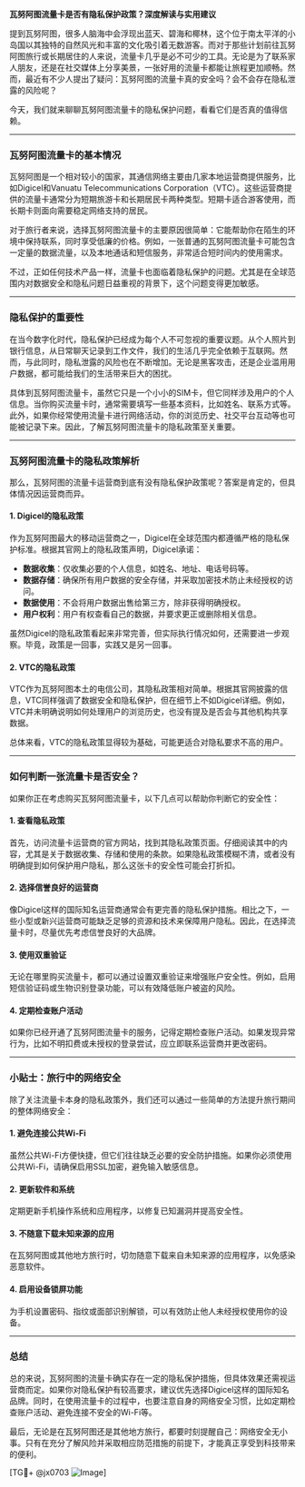 **瓦努阿图流量卡是否有隐私保护政策？深度解读与实用建议**

提到瓦努阿图，很多人脑海中会浮现出蓝天、碧海和椰林，这个位于南太平洋的小岛国以其独特的自然风光和丰富的文化吸引着无数游客。而对于那些计划前往瓦努阿图旅行或长期居住的人来说，流量卡几乎是必不可少的工具。无论是为了联系家人朋友，还是在社交媒体上分享美景，一张好用的流量卡都能让旅程更加顺畅。然而，最近有不少人提出了疑问：瓦努阿图的流量卡真的安全吗？会不会存在隐私泄露的风险呢？

今天，我们就来聊聊瓦努阿图流量卡的隐私保护问题，看看它们是否真的值得信赖。

---

### **瓦努阿图流量卡的基本情况**
瓦努阿图是一个相对较小的国家，其通信网络主要由几家本地运营商提供服务，比如Digicel和Vanuatu Telecommunications Corporation（VTC）。这些运营商提供的流量卡通常分为短期旅游卡和长期居民卡两种类型。短期卡适合游客使用，而长期卡则面向需要稳定网络支持的居民。

对于旅行者来说，选择瓦努阿图流量卡的主要原因很简单：它能帮助你在陌生的环境中保持联系，同时享受低廉的价格。例如，一张普通的瓦努阿图流量卡可能包含一定量的数据流量，以及本地通话和短信服务，非常适合短时间内的使用需求。

不过，正如任何技术产品一样，流量卡也面临着隐私保护的问题。尤其是在全球范围内对数据安全和隐私问题日益重视的背景下，这个问题变得更加敏感。

---

### **隐私保护的重要性**
在当今数字化时代，隐私保护已经成为每个人不可忽视的重要议题。从个人照片到银行信息，从日常聊天记录到工作文件，我们的生活几乎完全依赖于互联网。然而，与此同时，隐私泄露的风险也在不断增加。无论是黑客攻击，还是企业滥用用户数据，都可能给我们的生活带来巨大的困扰。

具体到瓦努阿图流量卡，虽然它只是一个小小的SIM卡，但它同样涉及用户的个人信息。当你购买流量卡时，通常需要填写一些基本资料，比如姓名、联系方式等。此外，如果你经常使用流量卡进行网络活动，你的浏览历史、社交平台互动等也可能被记录下来。因此，了解瓦努阿图流量卡的隐私政策至关重要。

---

### **瓦努阿图流量卡的隐私政策解析**
那么，瓦努阿图的流量卡运营商到底有没有隐私保护政策呢？答案是肯定的，但具体情况因运营商而异。

#### **1. Digicel的隐私政策**
作为瓦努阿图最大的移动运营商之一，Digicel在全球范围内都遵循严格的隐私保护标准。根据其官网上的隐私政策声明，Digicel承诺：
- **数据收集**：仅收集必要的个人信息，如姓名、地址、电话号码等。
- **数据存储**：确保所有用户数据的安全存储，并采取加密技术防止未经授权的访问。
- **数据使用**：不会将用户数据出售给第三方，除非获得明确授权。
- **用户权利**：用户有权查看自己的数据，并要求更正或删除相关信息。

虽然Digicel的隐私政策看起来非常完善，但实际执行情况如何，还需要进一步观察。毕竟，政策是一回事，实践又是另一回事。

#### **2. VTC的隐私政策**
VTC作为瓦努阿图本土的电信公司，其隐私政策相对简单。根据其官网披露的信息，VTC同样强调了数据安全和隐私保护，但在细节上不如Digicel详细。例如，VTC并未明确说明如何处理用户的浏览历史，也没有提及是否会与其他机构共享数据。

总体来看，VTC的隐私政策显得较为基础，可能更适合对隐私要求不高的用户。

---

### **如何判断一张流量卡是否安全？**
如果你正在考虑购买瓦努阿图流量卡，以下几点可以帮助你判断它的安全性：

#### **1. 查看隐私政策**
首先，访问流量卡运营商的官方网站，找到其隐私政策页面。仔细阅读其中的内容，尤其是关于数据收集、存储和使用的条款。如果隐私政策模糊不清，或者没有明确提到如何保护用户隐私，那么这张卡的安全性可能会打折扣。

#### **2. 选择信誉良好的运营商**
像Digicel这样的国际知名运营商通常会有更完善的隐私保护措施。相比之下，一些小型或新兴运营商可能缺乏足够的资源和技术来保障用户隐私。因此，在选择流量卡时，尽量优先考虑信誉良好的大品牌。

#### **3. 使用双重验证**
无论在哪里购买流量卡，都可以通过设置双重验证来增强账户安全性。例如，启用短信验证码或生物识别登录功能，可以有效降低账户被盗的风险。

#### **4. 定期检查账户活动**
如果你已经开通了瓦努阿图流量卡的服务，记得定期检查账户活动。如果发现异常行为，比如不明扣费或未授权的登录尝试，应立即联系运营商并更改密码。

---

### **小贴士：旅行中的网络安全**
除了关注流量卡本身的隐私政策外，我们还可以通过一些简单的方法提升旅行期间的整体网络安全：

#### **1. 避免连接公共Wi-Fi**
虽然公共Wi-Fi方便快捷，但它们往往缺乏必要的安全防护措施。如果你必须使用公共Wi-Fi，请确保启用SSL加密，避免输入敏感信息。

#### **2. 更新软件和系统**
定期更新手机操作系统和应用程序，以修复已知漏洞并提高安全性。

#### **3. 不随意下载未知来源的应用**
在瓦努阿图或其他地方旅行时，切勿随意下载来自未知来源的应用程序，以免感染恶意软件。

#### **4. 启用设备锁屏功能**
为手机设置密码、指纹或面部识别解锁，可以有效防止他人未经授权使用你的设备。

---

### **总结**
总的来说，瓦努阿图的流量卡确实存在一定的隐私保护措施，但具体效果还需视运营商而定。如果你对隐私保护有较高要求，建议优先选择Digicel这样的国际知名品牌。同时，在使用流量卡的过程中，也要注意自身的网络安全习惯，比如定期检查账户活动、避免连接不安全的Wi-Fi等。

最后，无论是在瓦努阿图还是其他地方旅行，都要时刻提醒自己：网络安全无小事。只有在充分了解风险并采取相应防范措施的前提下，才能真正享受到科技带来的便利。

[TG💪+ @jx0703 ![Image](https://github.com/user-attachments/assets/dbca1d08-cadb-493c-b0ec-ad6f7a83f270)]